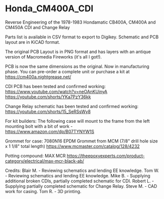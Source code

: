 # Honda_CM400A_CDI
Reverse Engineering of the 1978-1983 Hondamatic CB400A, CM400A and CM450A CDI and Change Relay

Parts list is available in CSV format to export to Digikey.
Schematic and PCB layout are in KiCAD format.

The original PCB Layout is in PNG format and has layers with an antique
version of Macromedia Fireworks (it's all I got!).

PCB is now the same dimensions as the original.
Now in manufacturing phase.   You can pre-order a complete unit
or purchase a kit at https://cm400a.nightgrease.net/

CDI PCB has been tested and confirmed working:
https://www.youtube.com/watch?v=neOAnKUinyA
https://youtube.com/shorts/YKa7PzY36kk

Change Relay schematic has been tested and confirmed working:
https://youtube.com/shorts/15_SeRSsWy8

For kit builders:
The following case will mount to the frame from the left mounting
bolt with a bit of work - https://www.amazon.com/dp/B07TYNYW1S

Grommet for case:
7080N16 EPDM Grommet from MCM (7/8" drill hole size x 1 1/8" total length)
https://www.mcmaster.com/catalog/128/4232

Potting compound:
MAX MCR
https://theepoxyexperts.com/product-category/electrical/max-mcr-black-ab/

Credits:
Blair M. - Reviewing schematics and lending EE knowledge.
Tom W. - Reviewing schematics and lending EE knowledge.
Mike B. - Supplying additional broken CDIs, partially completed schematic for CDI.
Robert L. - Supplying partially completed schematic for Change Relay.
Steve M. - CAD work for casing.
Tom R. - 3D printing.
